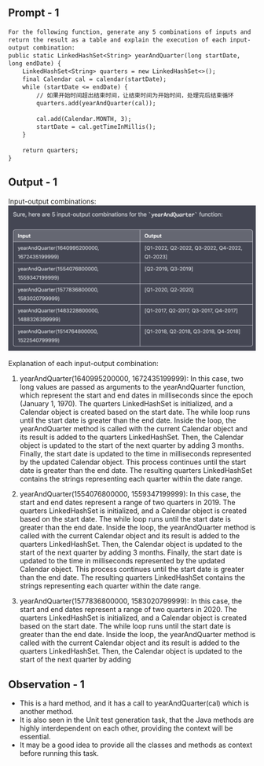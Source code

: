 ## Prompt - 1
```
For the following function, generate any 5 combinations of inputs and return the result as a table and explain the execution of each input-output combination: 
public static LinkedHashSet<String> yearAndQuarter(long startDate, long endDate) {
    LinkedHashSet<String> quarters = new LinkedHashSet<>();
    final Calendar cal = calendar(startDate);
    while (startDate <= endDate) {
        // 如果开始时间超出结束时间，让结束时间为开始时间，处理完后结束循环
        quarters.add(yearAndQuarter(cal));

        cal.add(Calendar.MONTH, 3);
        startDate = cal.getTimeInMillis();
    }

    return quarters;
}
```

## Output - 1
Input-output combinations:
![img.png](table-1.png)

Explanation of each input-output combination:

1. yearAndQuarter(1640995200000, 1672435199999): In this case, two long values are passed as arguments to the yearAndQuarter function, which represent the start and end dates in milliseconds since the epoch (January 1, 1970). The quarters LinkedHashSet is initialized, and a Calendar object is created based on the start date. The while loop runs until the start date is greater than the end date. Inside the loop, the yearAndQuarter method is called with the current Calendar object and its result is added to the quarters LinkedHashSet. Then, the Calendar object is updated to the start of the next quarter by adding 3 months. Finally, the start date is updated to the time in milliseconds represented by the updated Calendar object. This process continues until the start date is greater than the end date. The resulting quarters LinkedHashSet contains the strings representing each quarter within the date range.

2. yearAndQuarter(1554076800000, 1559347199999): In this case, the start and end dates represent a range of two quarters in 2019. The quarters LinkedHashSet is initialized, and a Calendar object is created based on the start date. The while loop runs until the start date is greater than the end date. Inside the loop, the yearAndQuarter method is called with the current Calendar object and its result is added to the quarters LinkedHashSet. Then, the Calendar object is updated to the start of the next quarter by adding 3 months. Finally, the start date is updated to the time in milliseconds represented by the updated Calendar object. This process continues until the start date is greater than the end date. The resulting quarters LinkedHashSet contains the strings representing each quarter within the date range.

3. yearAndQuarter(1577836800000, 1583020799999): In this case, the start and end dates represent a range of two quarters in 2020. The quarters LinkedHashSet is initialized, and a Calendar object is created based on the start date. The while loop runs until the start date is greater than the end date. Inside the loop, the yearAndQuarter method is called with the current Calendar object and its result is added to the quarters LinkedHashSet. Then, the Calendar object is updated to the start of the next quarter by adding

## Observation - 1
- This is a hard method, and it has a call to yearAndQuarter(cal) which is another method. 
- It is also seen in the Unit test generation task, that the Java methods are highly interdependent on each other, providing the context will be essential.
- It may be a good idea to provide all the classes and methods as context before running this task.
